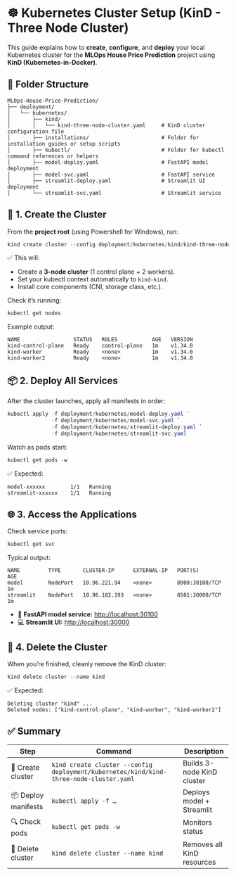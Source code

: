 # ☸️ **Kubernetes Cluster Setup (KinD - Three Node Cluster)**

This guide explains how to **create**, **configure**, and **deploy** your local Kubernetes cluster for the **MLOps House Price Prediction** project using **KinD (Kubernetes-in-Docker)**.



## 📂 **Folder Structure**

```
MLOps-House-Price-Prediction/
├── deployment/
│   └── kubernetes/
│       ├── kind/
│       │   └── kind-three-node-cluster.yaml     # KinD cluster configuration file
│       ├── installations/                       # Folder for installation guides or setup scripts
│       ├── kubectl/                             # Folder for kubectl command references or helpers
│       ├── model-deploy.yaml                    # FastAPI model deployment
│       ├── model-svc.yaml                       # FastAPI service
│       ├── streamlit-deploy.yaml                # Streamlit UI deployment
│       └── streamlit-svc.yaml                   # Streamlit service
```



## 🚀 **1. Create the Cluster**

From the **project root** (using Powershell for Windows), run:

```powershell
kind create cluster --config deployment/kubernetes/kind/kind-three-node-cluster.yaml
```

✅ This will:

* Create a **3-node cluster** (1 control plane + 2 workers).
* Set your kubectl context automatically to `kind-kind`.
* Install core components (CNI, storage class, etc.).

Check it’s running:

```powershell
kubectl get nodes
```

Example output:

```
NAME                 STATUS   ROLES           AGE   VERSION
kind-control-plane   Ready    control-plane   1m    v1.34.0
kind-worker          Ready    <none>          1m    v1.34.0
kind-worker2         Ready    <none>          1m    v1.34.0
```



## 📦 **2. Deploy All Services**

After the cluster launches, apply all manifests in order:

```powershell
kubectl apply -f deployment/kubernetes/model-deploy.yaml `
              -f deployment/kubernetes/model-svc.yaml `
              -f deployment/kubernetes/streamlit-deploy.yaml `
              -f deployment/kubernetes/streamlit-svc.yaml
```

Watch as pods start:

```powershell
kubectl get pods -w
```

✅ Expected:

```
model-xxxxxx        1/1   Running
streamlit-xxxxxx    1/1   Running
```



## 🌐 **3. Access the Applications**

Check service ports:

```powershell
kubectl get svc
```

Typical output:

```
NAME         TYPE       CLUSTER-IP      EXTERNAL-IP   PORT(S)          AGE
model        NodePort   10.96.221.94    <none>        8000:30100/TCP   1m
streamlit    NodePort   10.96.182.193   <none>        8501:30000/TCP   1m
```

* 🧠 **FastAPI model service:** [http://localhost:30100](http://localhost:30100)
* 💻 **Streamlit UI:** [http://localhost:30000](http://localhost:30000)



## 🧹 **4. Delete the Cluster**

When you’re finished, cleanly remove the KinD cluster:

```powershell
kind delete cluster --name kind
```

✅ Expected:

```
Deleting cluster "kind" ...
Deleted nodes: ["kind-control-plane", "kind-worker", "kind-worker2"]
```



## ✅ **Summary**

| Step                | Command                                                                                | Description                |
| - | -- | -- |
| 🧱 Create cluster   | `kind create cluster --config deployment/kubernetes/kind/kind-three-node-cluster.yaml` | Builds 3-node KinD cluster |
| 📦 Deploy manifests | `kubectl apply -f …`                                                                   | Deploys model + Streamlit  |
| 🔍 Check pods       | `kubectl get pods -w`                                                                  | Monitors status            |
| 🧹 Delete cluster   | `kind delete cluster --name kind`                                                      | Removes all KinD resources |